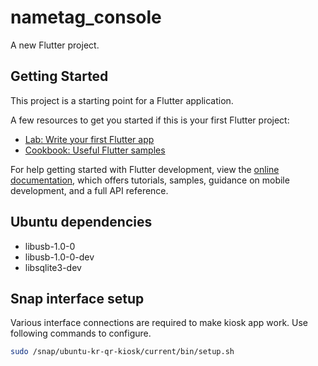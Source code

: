 # nametag_console

A new Flutter project.

## Getting Started

This project is a starting point for a Flutter application.

A few resources to get you started if this is your first Flutter project:

- [Lab: Write your first Flutter app](https://docs.flutter.dev/get-started/codelab)
- [Cookbook: Useful Flutter samples](https://docs.flutter.dev/cookbook)

For help getting started with Flutter development, view the
[online documentation](https://docs.flutter.dev/), which offers tutorials,
samples, guidance on mobile development, and a full API reference.

## Ubuntu dependencies

- libusb-1.0-0
- libusb-1.0-0-dev
- libsqlite3-dev

## Snap interface setup

Various interface connections are required to make kiosk app work. Use following commands to configure.

```bash
sudo /snap/ubuntu-kr-qr-kiosk/current/bin/setup.sh
```